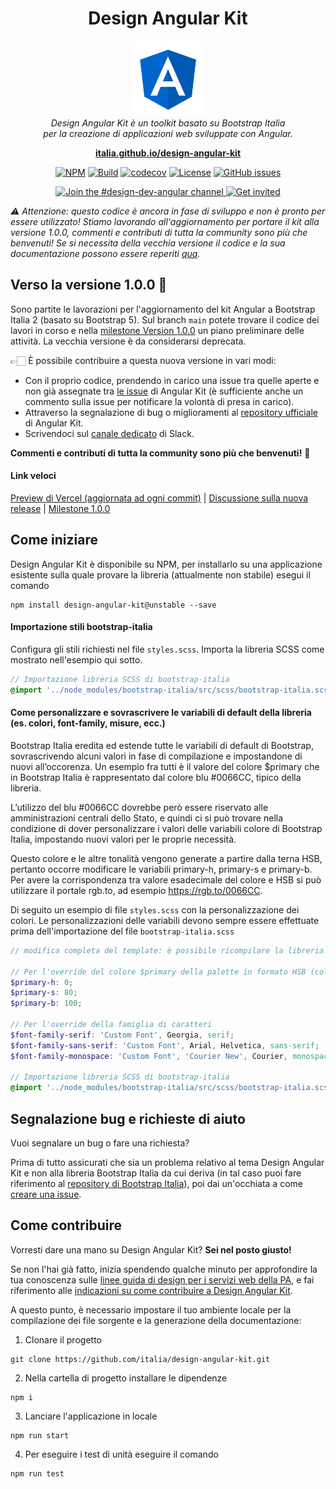 <h1 align="center">Design Angular Kit</h1>

<p align="center">
  <img src=".github/angular_design_kit.png" alt="angular-logo" width="120px" height="120px"/>
  <br>
  <i>Design Angular Kit è un toolkit basato su Bootstrap Italia 
    <br> per la creazione di applicazioni web sviluppate con Angular.</i>
  <br>
</p>

<p align="center">
  <a href="https://italia.github.io/design-angular-kit"><strong>italia.github.io/design-angular-kit</strong></a>
  <br>
</p>

<p align="center">
    <a href="https://www.npmjs.com/package/design-angular-kit"><img src="https://img.shields.io/npm/v/design-angular-kit/unstable.svg" alt="NPM"></a>
    <a href="https://github.com/italia/design-angular-kit/actions"><img src="https://github.com/italia/design-angular-kit/actions/workflows/ci.yml/badge.svg" alt="Build"></a>
    <a href="https://codecov.io/gh/italia/design-angular-kit"><img src="https://codecov.io/gh/italia/design-angular-kit/branch/main/graph/badge.svg?token=0Ud6YSFi0r" alt="codecov"></a>
    <a href="https://github.com/italia/design-angular-kit/blob/main/LICENSE"><img src="https://img.shields.io/github/license/italia/design-angular-kit.svg" alt="License"></a>
    <a href="https://github.com/italia/design-angular-kit/issues"><img src="https://img.shields.io/github/issues/italia/design-angular-kit.svg" alt="GitHub issues"></a>
</p>

<p align="center">
  <a href="https://developersitalia.slack.com/messages/C04H3C19D52/">
    <img src="https://img.shields.io/badge/Slack%20channel-%23design--dev--angular-blue.svg" alt="Join the #design-dev-angular channel" />
  </a>
  <a href="https://slack.developers.italia.it/">
    <img src="https://slack.developers.italia.it/badge.svg" alt="Get invited" />
  </a>
</p>

_⚠️ Attenzione: questo codice è ancora in fase di sviluppo e non è pronto per essere utilizzato! Stiamo lavorando all'aggiornamento per portare il kit alla versione 1.0.0, commenti e contributi di tutta la community sono più che benvenuti! Se si necessita della vecchia versione il codice e la sua documentazione possono essere reperiti [qua](https://github.com/italia/design-angular-kit/tree/0.x)._

## Verso la versione 1.0.0 📣 

Sono partite le lavorazioni per l'aggiornamento del kit Angular a Bootstrap Italia 2 (basato su Bootstrap 5). 
Sul branch `main` potete trovare il codice dei lavori in corso e nella [milestone Version 1.0.0](https://github.com/italia/design-angular-kit/milestone/3) un piano preliminare delle attività. La vecchia versione è da considerarsi deprecata.

👉🏻 È possibile contribuire a questa nuova versione in vari modi:

*   Con il proprio codice, prendendo in carico una issue tra quelle aperte e non già assegnate tra [le issue](https://github.com/italia/design-angular-kit/issues) di Angular Kit (è sufficiente anche un commento sulla issue per notificare la volontà di presa in carico).
*   Attraverso la segnalazione di bug o miglioramenti al [repository ufficiale](https://github.com/italia/design-angular-kit/) di Angular Kit.
*   Scrivendoci sul [canale dedicato](https://developersitalia.slack.com/messages/C7VPAUVB3/) di Slack.

**Commenti e contributi di tutta la community sono più che benvenuti!** 🎉

#### Link veloci
[Preview di Vercel (aggiornata ad ogni commit)](https://design-angular-kit.vercel.app/) |
[Discussione sulla nuova release](https://github.com/italia/design-angular-kit/discussions/127) |
[Milestone 1.0.0](https://github.com/italia/design-angular-kit/milestone/3)

## Come iniziare

Design Angular Kit è disponibile su NPM, per installarlo su una applicazione esistente sulla quale provare la libreria (attualmente non stabile) esegui il comando

```
npm install design-angular-kit@unstable --save
```

#### Importazione stili bootstrap-italia
Configura gli stili richiesti nel file `styles.scss`. Importa la libreria SCSS come mostrato nell'esempio qui sotto.

```scss
// Importazione libreria SCSS di bootstrap-italia
@import '../node_modules/bootstrap-italia/src/scss/bootstrap-italia.scss';

```

#### Come personalizzare e sovrascrivere le variabili di default della libreria (es. colori, font-family, misure, ecc.)

Bootstrap Italia eredita ed estende tutte le variabili di default di Bootstrap, sovrascrivendo 
alcuni valori in fase di compilazione e impostandone di nuovi all’occorenza. Un esempio fra tutti è 
il valore del colore $primary che in Bootstrap Italia è rappresentato dal colore blu #0066CC,
tipico della libreria.

L’utilizzo del blu #0066CC dovrebbe però essere riservato alle amministrazioni centrali dello
Stato, e quindi ci si può trovare nella condizione di dover personalizzare i valori delle variabili
colore di Bootstrap Italia, impostando nuovi valori per le proprie necessità.


Questo colore e le altre tonalità vengono generate a partire dalla terna HSB, pertanto occorre modificare le variabili primary-h, primary-s e primary-b.
Per avere la corrispondenza tra valore esadecimale del colore e HSB si può utilizzare il portale rgb.to, ad esempio https://rgb.to/0066CC.

Di seguito un esempio di file `styles.scss` con la personalizzazione dei colori.
Le personalizzazioni delle variabili devono sempre essere effettuate prima dell'importazione del file `bootstrap-italia.scss`

```scss
// modifica completa del template: è possibile ricompilare la libreria modificando alcune variabili SCSS

// Per l'override del colore $primary della palette in formato HSB (colore #FF3333 https://rgb.to/ff3333):
$primary-h: 0;
$primary-s: 80;
$primary-b: 100;

// Per l'override della famiglia di caratteri
$font-family-serif: 'Custom Font', Georgia, serif;
$font-family-sans-serif: 'Custom Font', Arial, Helvetica, sans-serif;
$font-family-monospace: 'Custom Font', 'Courier New', Courier, monospace;

// Importazione libreria SCSS di bootstrap-italia
@import '../node_modules/bootstrap-italia/src/scss/bootstrap-italia.scss';
```

## Segnalazione bug e richieste di aiuto

Vuoi segnalare un bug o fare una richiesta?

Prima di tutto assicurati che sia un problema relativo al tema Design Angular Kit e non alla libreria Bootstrap Italia da cui deriva 
(in tal caso puoi fare riferimento al [repository di Bootstrap Italia](https://github.com/italia/bootstrap-italia)), poi
dai un'occhiata a come [creare una issue](https://github.com/italia/design-angular-kit/blob/main/CONTRIBUTING.md#creare-una-issue).

## Come contribuire

Vorresti dare una mano su Design Angular Kit? **Sei nel posto giusto!**
 
Se non l'hai già fatto, inizia spendendo qualche minuto per approfondire la tua conoscenza sulle
[linee guida di design per i servizi web della PA](https://design-italia.readthedocs.io/it/stable/index.html),
e fai riferimento alle [indicazioni su come contribuire a Design Angular Kit](https://github.com/italia/design-angular-kit/blob/main/CONTRIBUTING.md).

A questo punto, è necessario impostare il tuo ambiente locale per la compilazione dei file sorgente e la generazione
della documentazione:

1. Clonare il progetto

```
git clone https://github.com/italia/design-angular-kit.git
```

2. Nella cartella di progetto installare le dipendenze

```
npm i
```

3. Lanciare l'applicazione in locale

```
npm run start
```

4. Per eseguire i test di unità eseguire il comando

```
npm run test
```
